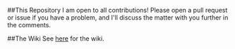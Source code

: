 ##This Repository
I am open to all contributions! Please open a pull request or issue if you have a problem, and I'll discuss the matter with you further in the comments.

##The Wiki
See [here](https://github.com/SocraticPhoenix/JAISBaL/wiki) for the wiki.